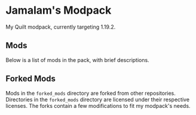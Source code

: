 # Jamalam's Modpack

My Quilt modpack, currently targeting 1.19.2.

## Mods

Below is a list of mods in the pack, with brief descriptions.

## Forked Mods

Mods in the `forked_mods` directory are forked from other repositories.
Directories in the `forked_mods` directory are licensed under their respective
licenses. The forks contain a few modifications to fit my modpack's needs.
